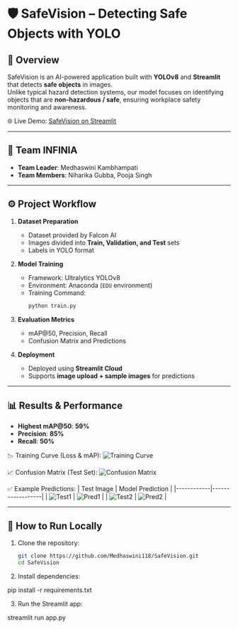 # 🛡️ SafeVision – Detecting Safe Objects with YOLO

## 📌 Overview
SafeVision is an AI-powered application built with **YOLOv8** and **Streamlit** that detects **safe objects** in images.  
Unlike typical hazard detection systems, our model focuses on identifying objects that are **non-hazardous / safe**, ensuring workplace safety monitoring and awareness.  

🌐 Live Demo: [SafeVision on Streamlit](https://safevision.streamlit.app/)

---

## 👥 Team INFINIA
- **Team Leader**: Medhaswini Kambhampati  
- **Team Members**: Niharika Gubba, Pooja Singh  

---

## ⚙️ Project Workflow
1. **Dataset Preparation**
   - Dataset provided by Falcon AI
   - Images divided into **Train, Validation, and Test** sets
   - Labels in YOLO format

2. **Model Training**
   - Framework: Ultralytics YOLOv8
   - Environment: Anaconda (`EDU` environment)
   - Training Command:
     ```bash
     python train.py
     ```

3. **Evaluation Metrics**
   - mAP@50, Precision, Recall
   - Confusion Matrix and Predictions

4. **Deployment**
   - Deployed using **Streamlit Cloud**
   - Supports **image upload + sample images** for predictions

---

## 📊 Results & Performance
- **Highest mAP@50**: **59%**  
- **Precision**: **85%**  
- **Recall**: **50%**

📉 Training Curve (Loss & mAP):
![Training Curve](forreport/train4/outpage.png)

📈 Confusion Matrix (Test Set):
![Confusion Matrix](forreport/train4/confusion_matrix.png)

✅ Example Predictions:
| Test Image | Model Prediction |
|------------|------------------|
| ![Test1](forreport/train3/test_images/test1.png) | ![Pred1](forreport/train3/predictions/pred1.png) |
| ![Test2](forreport/train3/test_images/test2.png) | ![Pred2](forreport/train3/predictions/pred2.png) |

---

## 🚀 How to Run Locally
1. Clone the repository:
   ```bash
   git clone https://github.com/Medhaswini118/SafeVision.git
   cd SafeVision
2. Install dependencies:

pip install -r requirements.txt

3. Run the Streamlit app:

streamlit run app.py
